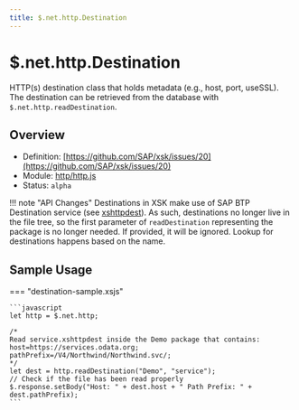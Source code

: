 ```yaml
---
title: $.net.http.Destination
---
```


$.net.http.Destination
===

HTTP(s) destination class that holds metadata (e.g., host, port, useSSL). The destination can be retrieved from the database with `$.net.http.readDestination`.

## Overview

- Definition: [https://github.com/SAP/xsk/issues/20](https://github.com/SAP/xsk/issues/20)
- Module: [http/http.js](https://github.com/SAP/xsk/tree/main/modules/api/api-xsjs/src/main/resources/META-INF/dirigible/xsk/http/http.js)
- Status: `alpha`

!!! note "API Changes"
    Destinations in XSK make use of SAP BTP Destination service (see [xshttpdest](../../../artefacts/xshttpdest.md)).
    As such, destinations no longer live in the file tree, so the first parameter of `readDestination` representing the package is no longer needed. If provided, it will be ignored. Lookup for destinations happens based on the name.

## Sample Usage

=== "destination-sample.xsjs"

    ```javascript
    let http = $.net.http;

    /*
    Read service.xshttpdest inside the Demo package that contains:
    host=https://services.odata.org;
    pathPrefix=/V4/Northwind/Northwind.svc/;
    */
    let dest = http.readDestination("Demo", "service");
    // Check if the file has been read properly
    $.response.setBody("Host: " + dest.host + " Path Prefix: " + dest.pathPrefix);
    ```

